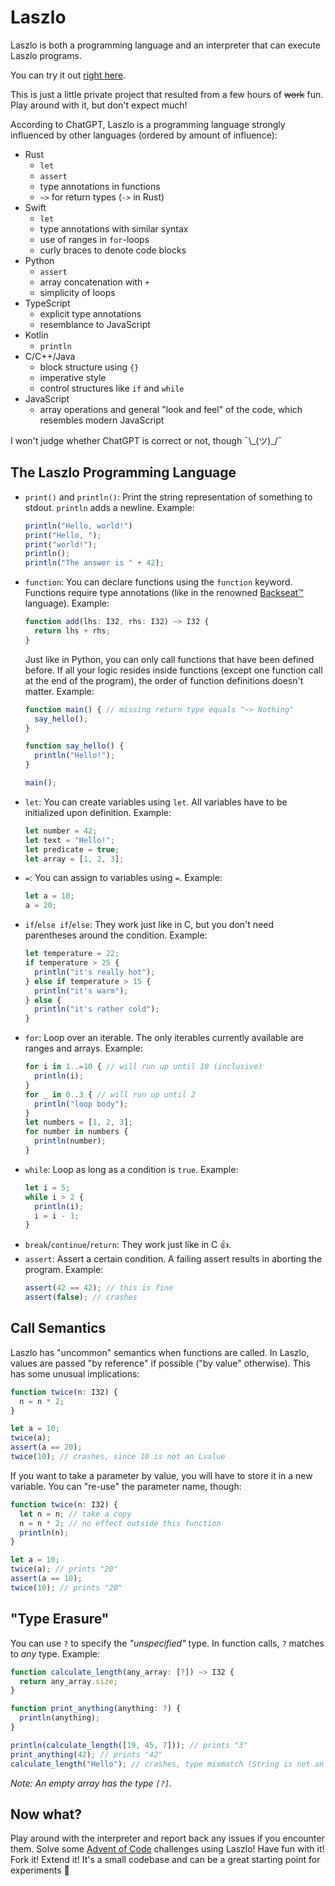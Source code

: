 # Laszlo

Laszlo is both a programming language and an interpreter that can execute Laszlo programs.

You can try it out [right here](https://mgerhold.github.io/laszlo/).

This is just a little private project that resulted from a few hours of ~~work~~ fun. Play around with it, but don't expect much!

According to ChatGPT, Laszlo is a programming language strongly influenced by other languages (ordered by amount of influence):

- Rust
  - `let`
  - `assert`
  - type annotations in functions
  - `~>` for return types (`->` in Rust)
- Swift
  - `let`
  - type annotations with similar syntax
  - use of ranges in `for`-loops
  - curly braces to denote code blocks
- Python
  - `assert`
  - array concatenation with `+`
  - simplicity of loops
- TypeScript
  - explicit type annotations
  - resemblance to JavaScript
- Kotlin
  - `println`
- C/C++/Java
  - block structure using `{}`
  - imperative style
  - control structures like `if` and `while`
- JavaScript
  - array operations and general "look and feel" of the code, which resembles modern JavaScript

I won't judge whether ChatGPT is correct or not, though ¯\\\_(ツ)_/¯

## The Laszlo Programming Language

- `print()` and `println()`: Print the string representation of something to stdout. `println` adds a newline. Example:
  ```js
  println("Hello, world!")
  print("Hello, ");
  print("world!");
  println();
  println("The answer is " + 42);
  ```
- `function`: You can declare functions using the `function` keyword. Functions require type annotations (like in the renowned [Backseat™️](https://www.youtube.com/watch?v=dQw4w9WgXcQ) language). Example:
  ```js
  function add(lhs: I32, rhs: I32) ~> I32 {
    return lhs + rhs;
  }
  ```
  Just like in Python, you can only call functions that have been defined before. If all your logic resides inside functions (except one function call at the end of the program), the order of function definitions doesn't matter. Example:
  ```js
  function main() { // missing return type equals "~> Nothing"
    say_hello();
  }
  
  function say_hello() {
    println("Hello!");
  }
  
  main();
  ```
- `let`: You can create variables using `let`. All variables have to be initialized upon definition. Example:
  ```js
  let number = 42;
  let text = "Hello!";
  let predicate = true;
  let array = [1, 2, 3];
  ```
- `=`: You can assign to variables using `=`. Example:
  ```js
  let a = 10;
  a = 20;
  ```
- `if`/`else if`/`else`: They work just like in C, but you don't need parentheses around the condition. Example:
  ```js
  let temperature = 22;
  if temperature > 25 {
    println("it's really hot");
  } else if temperature > 15 {
    println("it's warm");
  } else {
    println("it's rather cold");
  }
  ```
- `for`: Loop over an iterable. The only iterables currently available are ranges and arrays. Example:
  ```js
  for i in 1..=10 { // will run up until 10 (inclusive)
    println(i);
  }
  for _ in 0..3 { // will run up until 2
    println("loop body");
  }
  let numbers = [1, 2, 3];
  for number in numbers {
    println(number);
  }
  ```
- `while`: Loop as long as a condition is `true`. Example:
  ```js
  let i = 5;
  while i > 2 {
    println(i);
    i = i - 1;
  }
  ```
- `break`/`continue`/`return`: They work just like in C 👍.
- `assert`: Assert a certain condition. A failing assert results in aborting the program. Example:
  ```js
  assert(42 == 42); // this is fine
  assert(false); // crashes
  ```
  
## Call Semantics

Laszlo has "uncommon" semantics when functions are called. In Laszlo, values are passed "by reference" if possible ("by value" otherwise). This has some unusual implications:
```js
function twice(n: I32) {
  n = n * 2;
}

let a = 10;
twice(a);
assert(a == 20);
twice(10); // crashes, since 10 is not an Lvalue
```
If you want to take a parameter by value, you will have to store it in a new variable. You can "re-use" the parameter name, though:
```js
function twice(n: I32) {
  let n = n; // take a copy
  n = n * 2; // no effect outside this function
  println(n);
}

let a = 10;
twice(a); // prints "20"
assert(a == 10);
twice(10); // prints "20"
```

## "Type Erasure"

You can use `?` to specify the *"unspecified"* type. In function calls, `?` matches to *any* type. Example:
```js
function calculate_length(any_array: [?]) ~> I32 {
  return any_array.size;
}

function print_anything(anything: ?) {
  println(anything);
}

println(calculate_length([19, 45, 7])); // prints "3"
print_anything(42); // prints "42"
calculate_length("Hello"); // crashes, type mismatch (String is not an array)
```
*Note: An empty array has the type `[?]`.*

## Now what?

Play around with the interpreter and report back any issues if you encounter them. Solve some [Advent of Code](https://adventofcode.com/) challenges using Laszlo! Have fun with it! Fork it! Extend it! It's a small codebase and can be a great starting point for experiments 🙂
